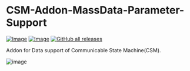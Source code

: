 # CSM-Addon-MassData-Parameter-Support

[![Image](https://www.vipm.io/package/nevstop_lib_csm_massdata_parameter_support/badge.svg?metric=installs)](https://www.vipm.io/package/nevstop_lib_csm_massdata_parameter_support/)
[![Image](https://www.vipm.io/package/nevstop_lib_csm_massdata_parameter_support/badge.svg?metric=stars)](https://www.vipm.io/package/nevstop_lib_csm_massdata_parameter_support/)
[![GitHub all releases](https://img.shields.io/github/downloads/NEVSTOP-LAB/CSM-MassData-Parameter-Support/total)](https://github.com/NEVSTOP-LAB/CSM-MassData-Parameter-Support/releases)

Addon for Data support of Communicable State Machine(CSM).

![image](https://github.com/NEVSTOP-LAB/CSM-MassData-Parameter-Support/assets/8196752/67a445ef-dab6-4521-bde5-ffc6f1ed0993)
